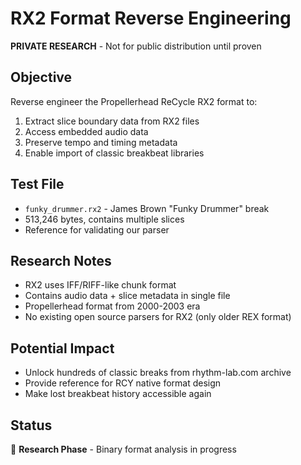 # RX2 Format Reverse Engineering

**PRIVATE RESEARCH** - Not for public distribution until proven

## Objective
Reverse engineer the Propellerhead ReCycle RX2 format to:
1. Extract slice boundary data from RX2 files
2. Access embedded audio data
3. Preserve tempo and timing metadata
4. Enable import of classic breakbeat libraries

## Test File
- `funky_drummer.rx2` - James Brown "Funky Drummer" break
- 513,246 bytes, contains multiple slices
- Reference for validating our parser

## Research Notes
- RX2 uses IFF/RIFF-like chunk format
- Contains audio data + slice metadata in single file
- Propellerhead format from 2000-2003 era
- No existing open source parsers for RX2 (only older REX format)

## Potential Impact
- Unlock hundreds of classic breaks from rhythm-lab.com archive
- Provide reference for RCY native format design
- Make lost breakbeat history accessible again

## Status
🔬 **Research Phase** - Binary format analysis in progress